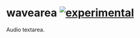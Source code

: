 # wavearea [![experimental](http://badges.github.io/stability-badges/dist/experimental.svg)](http://github.com/badges/stability-badges)

Audio textarea.
